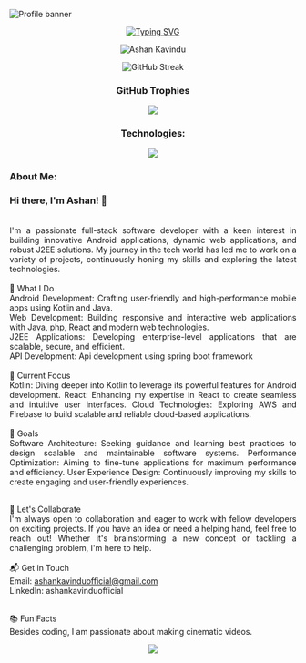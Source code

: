 
![Profile banner](https://i.imgur.com/VNP2tTx.gif)
<div align="center">

[![Typing SVG](<https://readme-typing-svg.demolab.com?font=Fira+Code&pause=E0FBE2&color=E0FBE2&center=true&random=false&width=1000&lines=I'm+Ashan+Kavindu;𝗕𝗦𝗰+(Hons)+Software+Engineering+Undergraduate>)](https://git.io/typing-svg)

<p align="center"> <img src="https://komarev.com/ghpvc/?username=Ashan-TUF&label=Profile%20views&color=0d1117&style=for-the-badge" alt="Ashan Kavindu" /> </p>

![GitHub Streak](https://streak-stats.demolab.com?user=Ashan-TUF&theme=github-dark&hide_border=true&card_width=1000)

### GitHub Trophies

![](https://github-profile-trophy.vercel.app/?username=Ashan-TUF&theme=darkhub&no-frame=true&no-bg=false&margin-w=4)

### Technologies:

<p align="center">
  <a href="#">
    <img src="https://skillicons.dev/icons?i=androidstudio,idea,pycharm,vscode,visualstudio,postman,spring,cloudflare,css,bootstrap,tailwind,firebase,git,github,html,java,js,dart,maven,php,react,stackoverflow,xd,figma,mysql,docker,angular,jenkins,mongo,python,c,unreal,aws" />
  </a>
</p>
<div align="justify">

### About Me:

### Hi there, I'm Ashan! 👋
<br>
I'm a passionate full-stack software developer with a keen interest in building innovative Android applications, dynamic web applications, and robust J2EE solutions. My journey in the tech world has led me to work on a variety of projects, continuously honing my skills and exploring the latest technologies.
<br>
<br>
</div>
<div align="justify">
🚀 What I Do
<br>
Android Development: Crafting user-friendly and high-performance mobile apps using Kotlin and Java.
<br>
Web Development: Building responsive and interactive web applications with Java, php, React and modern web technologies.
<br>
J2EE Applications: Developing enterprise-level applications that are scalable, secure, and efficient.
<br>
API Development: Api development using spring boot framework
<br>
<br>
🌟 Current Focus
<br>
Kotlin: Diving deeper into Kotlin to leverage its powerful features for Android development.
React: Enhancing my expertise in React to create seamless and intuitive user interfaces.
Cloud Technologies: Exploring AWS and Firebase to build scalable and reliable cloud-based applications.
<br>
<br>
🎯 Goals
<br>
Software Architecture: Seeking guidance and learning best practices to design scalable and maintainable software systems.
Performance Optimization: Aiming to fine-tune applications for maximum performance and efficiency.
User Experience Design: Continuously improving my skills to create engaging and user-friendly experiences.
<br>
<br>

🤝 Let's Collaborate
<br>
I'm always open to collaboration and eager to work with fellow developers on exciting projects. If you have an idea or need a helping hand, feel free to reach out! Whether it's brainstorming a new concept or tackling a challenging problem, I'm here to help.
<br>
<br>
📬 Get in Touch
<br>
Email: ashankavinduofficial@gmail.com
<br>
LinkedIn: ashankavinduofficial
<br>
<br>

📚 Fun Facts
<br>
Besides coding, I am passionate about making cinematic videos.</div>

![](https://camo.githubusercontent.com/6eb5b9d9812fc7746befadf01f6f7bed922555c353f968a51c709ba8b486e8a8/68747470733a2f2f63617073756c652d72656e6465722e76657263656c2e6170702f6170693f747970653d776176696e6726636f6c6f723d6772616469656e74266865696768743d38302673656374696f6e3d666f6f746572)
</div>
